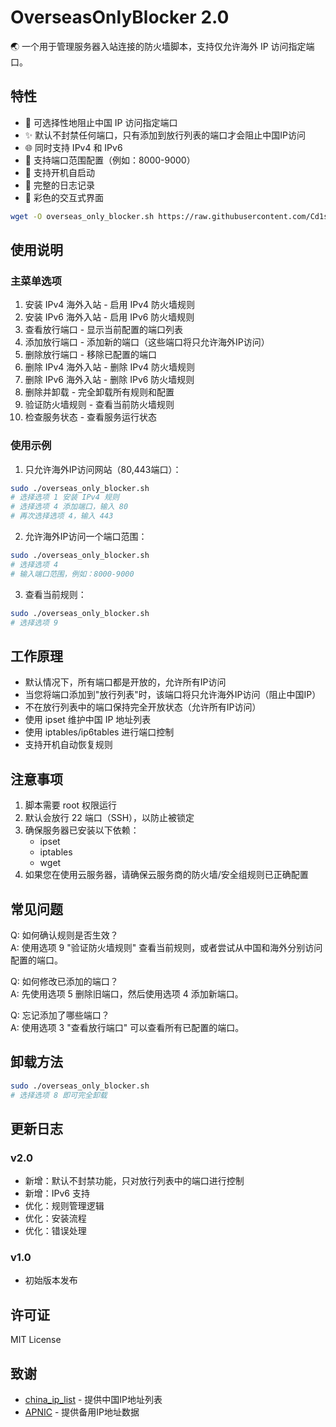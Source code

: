 # OverseasOnlyBlocker 2.0

🌏 一个用于管理服务器入站连接的防火墙脚本，支持仅允许海外 IP 访问指定端口。

## 特性

- 🚫 可选择性地阻止中国 IP 访问指定端口
- ✨ 默认不封禁任何端口，只有添加到放行列表的端口才会阻止中国IP访问
- 🌐 同时支持 IPv4 和 IPv6
- 🎯 支持端口范围配置（例如：8000-9000）
- 🔄 支持开机自启动
- 📝 完整的日志记录
- 🎨 彩色的交互式界面


```bash
wget -O overseas_only_blocker.sh https://raw.githubusercontent.com/Cd1s/cninblock/refs/heads/main/overseas_firewall.sh && chmod +x overseas_only_blocker.sh && sudo ./overseas_only_blocker.sh
```

## 使用说明

### 主菜单选项

1. 安装 IPv4 海外入站 - 启用 IPv4 防火墙规则
2. 安装 IPv6 海外入站 - 启用 IPv6 防火墙规则
3. 查看放行端口 - 显示当前配置的端口列表
4. 添加放行端口 - 添加新的端口（这些端口将只允许海外IP访问）
5. 删除放行端口 - 移除已配置的端口
6. 删除 IPv4 海外入站 - 删除 IPv4 防火墙规则
7. 删除 IPv6 海外入站 - 删除 IPv6 防火墙规则
8. 删除并卸载 - 完全卸载所有规则和配置
9. 验证防火墙规则 - 查看当前防火墙规则
10. 检查服务状态 - 查看服务运行状态

### 使用示例

1. 只允许海外IP访问网站（80,443端口）：
```bash
sudo ./overseas_only_blocker.sh
# 选择选项 1 安装 IPv4 规则
# 选择选项 4 添加端口，输入 80
# 再次选择选项 4，输入 443
```

2. 允许海外IP访问一个端口范围：
```bash
sudo ./overseas_only_blocker.sh
# 选择选项 4
# 输入端口范围，例如：8000-9000
```

3. 查看当前规则：
```bash
sudo ./overseas_only_blocker.sh
# 选择选项 9
```

## 工作原理

- 默认情况下，所有端口都是开放的，允许所有IP访问
- 当您将端口添加到"放行列表"时，该端口将只允许海外IP访问（阻止中国IP）
- 不在放行列表中的端口保持完全开放状态（允许所有IP访问）
- 使用 ipset 维护中国 IP 地址列表
- 使用 iptables/ip6tables 进行端口控制
- 支持开机自动恢复规则

## 注意事项

1. 脚本需要 root 权限运行
2. 默认会放行 22 端口（SSH），以防止被锁定
3. 确保服务器已安装以下依赖：
   - ipset
   - iptables
   - wget
4. 如果您在使用云服务器，请确保云服务商的防火墙/安全组规则已正确配置

## 常见问题

Q: 如何确认规则是否生效？  
A: 使用选项 9 "验证防火墙规则" 查看当前规则，或者尝试从中国和海外分别访问配置的端口。

Q: 如何修改已添加的端口？  
A: 先使用选项 5 删除旧端口，然后使用选项 4 添加新端口。

Q: 忘记添加了哪些端口？  
A: 使用选项 3 "查看放行端口" 可以查看所有已配置的端口。

## 卸载方法

```bash
sudo ./overseas_only_blocker.sh
# 选择选项 8 即可完全卸载
```

## 更新日志

### v2.0
- 新增：默认不封禁功能，只对放行列表中的端口进行控制
- 新增：IPv6 支持
- 优化：规则管理逻辑
- 优化：安装流程
- 优化：错误处理

### v1.0
- 初始版本发布

## 许可证

MIT License

## 致谢

- [china_ip_list](https://github.com/17mon/china_ip_list) - 提供中国IP地址列表
- [APNIC](https://www.apnic.net/) - 提供备用IP地址数据 
